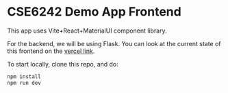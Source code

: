 # CSE6242 Demo App Frontend

This app uses Vite+React+MaterialUI component library.

For the backend, we will be using Flask. You can look at the current state of this frontend on the [vercel link](https://cse6242-app.vercel.app/).

To start locally, clone this repo, and do:

```bash
npm install
npm run dev
```
